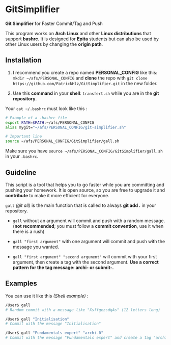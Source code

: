 # GitSimplifier

**Git Simplifier** for Faster Commit/Tag and Push

This program works on **Arch Linux** and other **Linux distributions** that support **bashrc**.
It is designed for **Epita** students but can also be used by other Linux users by changing the **origin path**.

## Installation

1. I recommend you create a repo named **PERSONAL_CONFIG** like this: `mkdir ~/afs/PERSONAL_CONFIG` and **clone** the repo with `git clone https://github.com/PatrickHlz/GitSimplifier.git` in the new folder.

2. Use this **command** in your **shell**: `transfert.sh` while you are in the **git repository**.

Your `cat ~/.bashrc` must look like this :
```sh
# Example of a .bashrc file
export PATH=$PATH:~/afs/PERSONAL_CONFIG
alias mygit="~/afs/PERSONAL_CONFIG/git-simplifier.sh"

# Important line
source ~/afs/PERSONAL_CONFIG/GitSimplifier/gall.sh
``` 
Make sure you have `source ~/afs/PERSONAL_CONFIG/GitSimplifier/gall.sh` in your `.bashrc`.

## Guideline

This script is a tool that helps you to go faster while you are committing and pushing your homework. It is open source, so you are free to upgrade it and **contribute** to make it more efficient for everyone.

`gall` *(git all)* is the main function that is called to always **git add .** in your repository.

+ `gall` without an argument will commit and push with a random message. (**not recommended**; you must follow a **commit convention**, use it when there is a rush)

+ `gall "first argument"`  with one argument will commit and push with the message you wanted.

+ `gall "first argument" "second argument"` will commit with your first argument, then create a tag with the second argument. **Use a correct pattern for the tag message: archi- or submit-.**

## Examples

You can use it like this *(Shell example)* :

```sh
/User$ gall
# Random commit with a message like "XsffgezsdqAs" (12 letters long)

/User$ gall "Initialisation"
# Commit with the message "Initialisation"

/User$ gall "Fundamentals expert" "archi-0"
# Commit with the message "Fundamentals expert" and create a tag "archi-0" that will be directly pushed on the intranet
```
